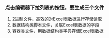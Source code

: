 ### 点击编辑器下拉列表的按钮，要生成三个文件
1. 2进制文件，高效的对Excel表数据进行存储读取
2. 数据结构类脚本文件，关联Excel表数据的字段
3. 容器类文件，用数据结构类字典存储Excel表数据